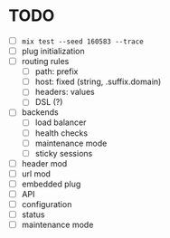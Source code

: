 # TODO #

- [ ] `mix test --seed 160583 --trace`
- [ ] plug initialization
- [ ] routing rules
  * [ ] path: prefix
  * [ ] host: fixed (string, .suffix.domain)
  * [ ] headers: values
  * [ ] DSL (?)
- [ ] backends
  * [ ] load balancer
  * [ ] health checks
  * [ ] maintenance mode
  * [ ] sticky sessions
- [ ] header mod
- [ ] url mod
- [ ] embedded plug
- [ ] API
 - [ ] configuration
 - [ ] status
 - [ ] maintenance mode

